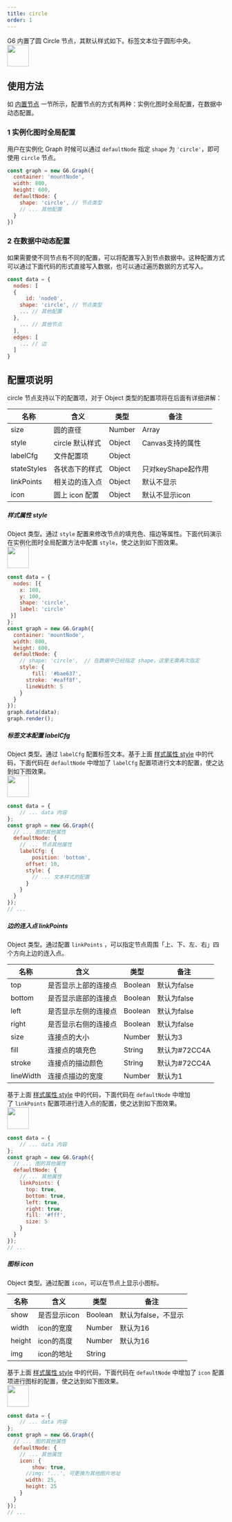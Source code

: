 ```yaml
---
title: circle
order: 1
---
```


G6 内置了圆 Circle 节点，其默认样式如下。标签文本位于圆形中央。<br />
<img src='https://gw.alipayobjects.com/mdn/rms_f8c6a0/afts/img/A*wBnPTKsCY5YAAAAAAAAAAABkARQnAQ' width=50/>

## 使用方法
如 [内置节点](../defaultNode) 一节所示，配置节点的方式有两种：实例化图时全局配置，在数据中动态配置。


### 1 实例化图时全局配置
用户在实例化 Graph 时候可以通过 `defaultNode` 指定 `shape` 为 `'circle'`，即可使用 `circle` 节点。
```javascript
const graph = new G6.Graph({
  container: 'mountNode',
  width: 800,
  height: 600,
  defaultNode: {
    shape: 'circle', // 节点类型
    // ... 其他配置
  }
})
```


### 2 在数据中动态配置
如果需要使不同节点有不同的配置，可以将配置写入到节点数据中。这种配置方式可以通过下面代码的形式直接写入数据，也可以通过遍历数据的方式写入。
```javascript
const data = {
  nodes: [
  {
	  id: 'node0',
    shape: 'circle', // 节点类型
    ... // 其他配置
  },
    ... // 其他节点
  ],
  edges: [
    ... // 边
  ]
}
```


## 配置项说明
circle 节点支持以下的配置项，对于 Object 类型的配置项将在后面有详细讲解：<br />

| 名称 | 含义 | 类型 | 备注 |
| --- | --- | --- | --- |
| size | 圆的直径 | Number | Array | size为数组时，取第一个值 |
| style | circle 默认样式 | Object | Canvas支持的属性 |
| labelCfg | 文件配置项 | Object |  |
| stateStyles | 各状态下的样式 | Object | 只对keyShape起作用 |
| linkPoints | 相关边的连入点 | Object | 默认不显示 |
| icon | 圆上 icon 配置 | Object | 默认不显示icon |



##### 样式属性 style
Object 类型。通过 `style` 配置来修改节点的填充色、描边等属性。下面代码演示在实例化图时全局配置方法中配置 `style`，使之达到如下图效果。<br />
<img src='https://gw.alipayobjects.com/mdn/rms_f8c6a0/afts/img/A*PKulQaVnv9IAAAAAAAAAAABkARQnAQ' width=50/>
```javascript
const data = {
  nodes: [{
    x: 100,
    y: 100,
    shape: 'circle',
    label: 'circle'
 }]
};
const graph = new G6.Graph({
  container: 'mountNode',
  width: 800,
  height: 600,
  defaultNode: {
    // shape: 'circle',  // 在数据中已经指定 shape，这里无需再次指定
    style: {
    	fill: '#bae637',
      stroke: '#eaff8f',
      lineWidth: 5
    }
  }
});
graph.data(data);
graph.render();
```


##### 标签文本配置 labelCfg
Object 类型。通过 `labelCfg` 配置标签文本。基于上面 [样式属性 style](#样式属性-style) 中的代码，下面代码在 `defaultNode` 中增加了 `labelCfg` 配置项进行文本的配置，使之达到如下图效果。<br /><img src='https://gw.alipayobjects.com/mdn/rms_f8c6a0/afts/img/A*zPiMQ5vO3e4AAAAAAAAAAABkARQnAQ' width=50/>
```javascript
const data = {
	// ... data 内容
};
const graph = new G6.Graph({
  // ... 图的其他属性
  defaultNode: {
    // ... 节点其他属性
    labelCfg: {
    	position: 'bottom',
      offset: 10,
      style: {
        // ... 文本样式的配置
      }
    }
  }
});
// ...
```


##### 边的连入点 linkPoints
Object 类型。通过配置 `linkPoints` ，可以指定节点周围「上、下、左、右」四个方向上边的连入点。

| 名称 | 含义 | 类型 | 备注 |
| --- | --- | --- | --- |
| top | 是否显示上部的连接点 | Boolean | 默认为false |
| bottom | 是否显示底部的连接点 | Boolean | 默认为false |
| left | 是否显示左侧的连接点 | Boolean | 默认为false |
| right | 是否显示右侧的连接点 | Boolean | 默认为false |
| size | 连接点的大小 | Number | 默认为3 |
| fill | 连接点的填充色 | String | 默认为#72CC4A |
| stroke | 连接点的描边颜色 | String | 默认为#72CC4A |
| lineWidth | 连接点描边的宽度 | Number | 默认为1 |


基于上面 [样式属性 style](#样式属性-style) 中的代码，下面代码在 `defaultNode` 中增加了 `linkPoints` 配置项进行连入点的配置，使之达到如下图效果。<br /><img src='https://gw.alipayobjects.com/mdn/rms_f8c6a0/afts/img/A*rOdpQZOdQcgAAAAAAAAAAABkARQnAQ' width=50/>
```javascript
const data = {
	// ... data 内容
};
const graph = new G6.Graph({
  // ... 图的其他属性
  defaultNode: {
    // ... 其他属性
    linkPoints: {
      top: true,
      bottom: true,
      left: true,
      right: true,
      fill: '#fff',
      size: 5
    }
  }
});
// ...
```


##### 图标 icon
Object 类型。通过配置 `icon`，可以在节点上显示小图标。

| 名称 | 含义 | 类型 | 备注 |
| --- | --- | --- | --- |
| show | 是否显示icon | Boolean | 默认为false，不显示 |
| width | icon的宽度 | Number | 默认为16 |
| height | icon的高度 | Number | 默认为16 |
| img | icon的地址 | String |  |


基于上面 [样式属性 style](#样式属性-style) 中的代码，下面代码在 `defaultNode` 中增加了 `icon` 配置项进行图标的配置，使之达到如下图效果。<br /><img src='https://gw.alipayobjects.com/mdn/rms_f8c6a0/afts/img/A*YSgMTI4UUkkAAAAAAAAAAABkARQnAQ' width=50/>
```javascript
const data = {
	// ... data 内容
};
const graph = new G6.Graph({
  // ... 图的其他属性
  defaultNode: {
    // ... 其他属性
    icon: {
    	show: true,
      //img: '...', 可更换为其他图片地址
      width: 25,
      height: 25
    }
  }
});
// ...
```
